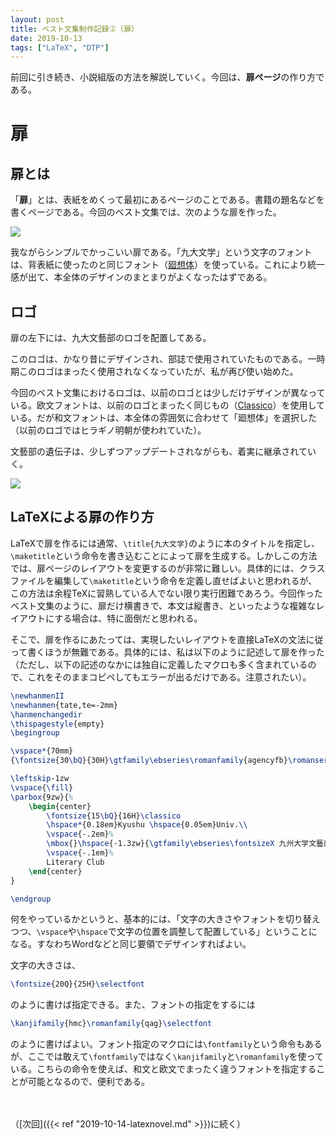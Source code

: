 ```yaml
---
layout: post
title: ベスト文集制作記録②（扉）
date: 2019-10-13
tags: ["LaTeX", "DTP"]
---
```


前回に引き続き、小説組版の方法を解説していく。今回は、**扉ページ**の作り方である。

# 扉
## 扉とは
「**扉**」とは、表紙をめくって最初にあるページのことである。書籍の題名などを書くページである。今回のベスト文集では、次のような扉を作った。

![](/latex/assets/img/2019-10-13-tobira.png)

我ながらシンプルでかっこいい扉である。「九大文学」という文字のフォントは、背表紙に使ったのと同じフォント（[廻想体](https://moji-waku.com/kaiso/)）を使っている。これにより統一感が出て、本全体のデザインのまとまりがよくなったはずである。

## ロゴ
扉の左下には、九大文藝部のロゴを配置してある。

このロゴは、かなり昔にデザインされ、部誌で使用されていたものである。一時期このロゴはまったく使用されなくなっていたが、私が再び使い始めた。

今回のベスト文集におけるロゴは、以前のロゴとは少しだけデザインが異なっている。欧文フォントは、以前のロゴとまったく同じもの（[Classico](https://fonts.adobe.com/fonts/classico-urw)）を使用している。だが和文フォントは、本全体の雰囲気に合わせて「廻想体」を選択した（以前のロゴではヒラギノ明朝が使われていた）。

文藝部の遺伝子は、少しずつアップデートされながらも、着実に継承されていく。

![](/latex/assets/img/2019-10-13-logo-compare.png)

## LaTeXによる扉の作り方
LaTeXで扉を作るには通常、`\title{九大文学}`のように本のタイトルを指定し、`\maketitle`という命令を書き込むことによって扉を生成する。しかしこの方法では、扉ページのレイアウトを変更するのが非常に難しい。具体的には、クラスファイルを編集して`\maketitle`という命令を定義し直せばよいと思われるが、この方法は余程TeXに習熟している人でない限り実行困難であろう。今回作ったベスト文集のように、扉だけ横書きで、本文は縦書き、といったような複雑なレイアウトにする場合は、特に面倒だと思われる。

そこで、扉を作るにあたっては、実現したいレイアウトを直接LaTeXの文法に従って書くほうが無難である。具体的には、私は以下のように記述して扉を作った（ただし、以下の記述のなかには独自に定義したマクロも多く含まれているので、これをそのままコピペしてもエラーが出るだけである。注意されたい）。

```LaTeX
\newhanmenII
\newhanmen{tate,te=-2mm}
\hanmenchangedir
\thispagestyle{empty}
\begingroup

\vspace*{70mm}
{\fontsize{30\bQ}{30H}\gtfamily\ebseries\romanfamily{agencyfb}\romanseries{bx}\selectfont\booktitlename}

\leftskip-1zw
\vspace{\fill}
\parbox{9zw}{%
    \begin{center}
        \fontsize{15\bQ}{16H}\classico
        \hspace*{0.18em}Kyushu \hspace{0.05em}Univ.\\
        \vspace{-.2em}%
        \mbox{}\hspace{-1.3zw}{\gtfamily\ebseries\fontsizeX 九州大学文藝部}\\
        \vspace{-.1em}%
        Literary Club
    \end{center}
}

\endgroup
```

何をやっているかというと、基本的には、「文字の大きさやフォントを切り替えつつ、`\vspace`や`\hspace`で文字の位置を調整して配置している」ということになる。すなわちWordなどと同じ要領でデザインすればよい。

文字の大きさは、

```LaTeX
\fontsize{20Q}{25H}\selectfont
```

のように書けば指定できる。また、フォントの指定をするには

```LaTeX
\kanjifamily{hmc}\romanfamily{qag}\selectfont
```

のように書けばよい。フォント指定のマクロには`\fontfamily`という命令もあるが、ここでは敢えて`\fontfamily`ではなく`\kanjifamily`と`\romanfamily`を使っている。こちらの命令を使えば、和文と欧文でまったく違うフォントを指定することが可能となるので、便利である。

　

（[次回]({{< ref "2019-10-14-latexnovel.md" >}})に続く）
